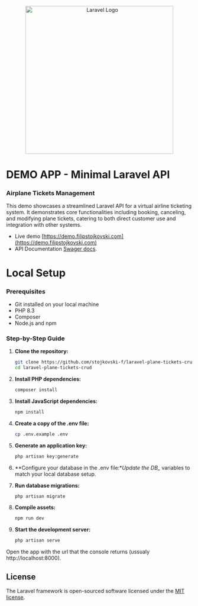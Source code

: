 <p align="center"><a href="https://laravel.com" target="_blank"><img src="https://raw.githubusercontent.com/laravel/art/master/logo-lockup/5%20SVG/2%20CMYK/1%20Full%20Color/laravel-logolockup-cmyk-red.svg" width="400" alt="Laravel Logo"></a></p>


# DEMO APP - Minimal Laravel API
### Airplane Tickets Management 
This demo showcases a streamlined Laravel API for a virtual airline ticketing system. It demonstrates core functionalities including booking, canceling, and modifying plane tickets, catering to both direct customer use and integration with other systems.


- Live demo [https://demo.filipstojkovski.com](https://demo.filipstojkovski.com)
- API Documentation [Swager docs](https://demo.filipstojkovski.com/api/documentation).




# Local Setup
### Prerequisites

- Git installed on your local machine
- PHP 8.3
- Composer
- Node.js and npm



### Step-by-Step Guide

1. **Clone the repository:**
    
    ```bash
    git clone https://github.com/stojkovski-f/laravel-plane-tickets-crud
    cd laravel-plane-tickets-crud
    ```
    
2. **Install PHP dependencies:**
    
    ```bash
    composer install
    ```
    
3. **Install JavaScript dependencies:**
    
    ```bash
    npm install
    ```
    
4. **Create a copy of the .env file:**
    
    ```bash
    cp .env.example .env
    ```
    
5. **Generate an application key:**
    
    ```bash
    php artisan key:generate
    ```
    
6. **Configure your database in the .env file:**Update the DB_* variables to match your local database setup.
7. **Run database migrations:**
    
    ```bash
    php artisan migrate
    ```
    
8. **Compile assets:**
    
    ```bash
    npm run dev
    ```
    
9. **Start the development server:**
    
    ```bash
    php artisan serve
    ```
    

Open the app with the url that the console returns (ussualy http://localhost:8000).

## License

The Laravel framework is open-sourced software licensed under the [MIT license](https://opensource.org/licenses/MIT).
